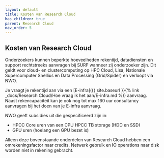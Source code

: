 ```yaml
---
layout: default
title: Kosten van Research Cloud
has_children: true
parent: Research Cloud
nav_order: 5
---
```


## Kosten van Research Cloud
Onderzoekers kunnen beperkte hoeveelheden rekentijd, datadiensten en support rechtstreeks aanvragen bij SURF wanneer zij onderzoeker zijn. Dit geldt voor cloud- en clustercomputing op HPC Cloud, Lisa, Nationale Supercomputer Snellius en Data Processing (Grid/Spider) en verloopt via NWO. 

Je vraagt je rekentijd aan via een [E-infra]({{ site.baseurl }}{% link _docs/Research Cloud/Hoe vraag ik het aan/E-infra.md %}) aanvraag. Naast rekencapaciteit kan je ook nog tot max 160 uur consultancy aanvragen bij het doen van je E-infra aanvraag.

NWO geeft subsidies uit die gespecificeerd zijn in: 
-	HPCC Core uren van een CPU HPCC TB storage (HDD en SSD) 
-	GPU uren (hoelang een GPU bezet is)

Alleen deze bovenstaande onderdelen van Research Cloud hebben een omrekeningsfactor naar credits. Netwerk gebruik en IO operations naar disk worden niet in rekening gebracht.
